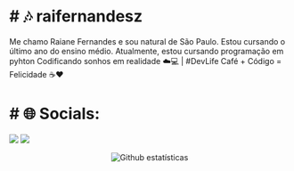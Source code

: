 

<h1># 🎶 raifernandesz</h1>



Me chamo Raiane Fernandes e sou natural de São Paulo. Estou cursando o último ano do ensino médio. Atualmente, estou cursando programação em pyhton 
Codificando sonhos em realidade ☁️💻 | #DevLife
Café + Código = Felicidade ☕️❤️

<p align="left">
 <h1># 🌐 Socials:</h1>
 
  <a href="https://www.instagram.com/raif_ernandes" target="_blank"><img src="https://img.shields.io/badge/-Instagram-%23E4405F?style=for-the-badge&logo=instagram&logoColor=white" target="_blank"></a>
   <a href = "mailto:fernandesdeoliveiradacosta@gmail.com"><img src="https://img.shields.io/badge/-Gmail-%23333?style=for-the-badge&logo=gmail&logoColor=white" target="_blank"></a>
<br>
<div align="center">
  
   <img src="https://github-readme-streak-stats.herokuapp.com/?user=ricardolimaa29&theme=tokyonight" alt="Github estatísticas"/>

</div>







            
        
    
